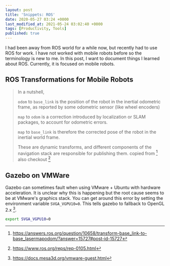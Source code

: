 ```yaml
---
layout: post
title: 'Snippets: ROS'
date: 2020-05-27 03:24 +0000
last_modified_at: 2021-05-24 03:02:40 +0000
tags: [Productivity, Tools]
published: true
---
```


I had been away from ROS world for a while now, but recently had to use ROS for
work. I have not worked with mobile robots before so the terminology is new to
me. In this post, I want to document things I learned about ROS. Currently, it
is focused on mobile robots.

<!-- more -->

## ROS Transformations for Mobile Robots

> In a nutshell,
>
> `odom` to `base_link` is the position of the robot in the inertial odometric
> frame, as reported by some odometric sensor (like wheel  encoders)
>
> `map` to `odom` is a correction introduced by localization or SLAM packages,
> to account for odometric errors.
>
> `map` to `base_link` is therefore the corrected pose of the robot in the
> inertial world frame.
>
> These are dynamic transforms, and different components of the navigation
> stack are responsible for publishing them.
> copied from [^1] also checkout [^2]

## Gazebo on VMWare

Gazebo can sometimes fault when using VMware + Ubuntu with hardware acceleration.
It is unclear why this is happening but the root cause seems to be at VMware's
graphics stack. You can get around this error by setting the environment variable
`SVGA_VGPU10=0`. This tells gazebo to fallback to OpenGL 2.x [^3].

```bash
export SVGA_VGPU10=0
```

[^1]: <https://answers.ros.org/question/10658/transform-base_link-to-base_lasermapodom/?answer=15727#post-id-15727>
[^2]: <https://www.ros.org/reps/rep-0105.html>
[^3]: <https://docs.mesa3d.org/vmware-guest.html>
